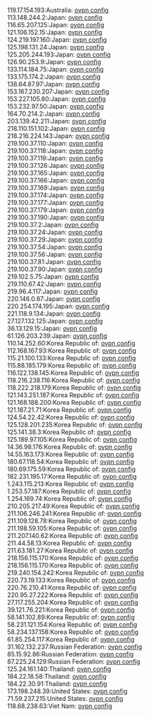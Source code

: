 119.17.154.193:Australia: [ovpn config](vpn/119_17_154_193.ovpn)  
113.148.244.2:Japan: [ovpn config](vpn/113_148_244_2.ovpn)  
116.65.207.125:Japan: [ovpn config](vpn/116_65_207_125.ovpn)  
121.106.152.15:Japan: [ovpn config](vpn/121_106_152_15.ovpn)  
124.219.197.160:Japan: [ovpn config](vpn/124_219_197_160.ovpn)  
125.198.131.24:Japan: [ovpn config](vpn/125_198_131_24.ovpn)  
125.205.244.193:Japan: [ovpn config](vpn/125_205_244_193.ovpn)  
126.90.253.9:Japan: [ovpn config](vpn/126_90_253_9.ovpn)  
133.114.184.75:Japan: [ovpn config](vpn/133_114_184_75.ovpn)  
133.175.174.2:Japan: [ovpn config](vpn/133_175_174_2.ovpn)  
138.64.87.97:Japan: [ovpn config](vpn/138_64_87_97.ovpn)  
153.167.230.207:Japan: [ovpn config](vpn/153_167_230_207.ovpn)  
153.227.105.80:Japan: [ovpn config](vpn/153_227_105_80.ovpn)  
153.232.97.50:Japan: [ovpn config](vpn/153_232_97_50.ovpn)  
164.70.214.2:Japan: [ovpn config](vpn/164_70_214_2.ovpn)  
203.139.42.211:Japan: [ovpn config](vpn/203_139_42_211.ovpn)  
218.110.151.102:Japan: [ovpn config](vpn/218_110_151_102.ovpn)  
218.216.224.143:Japan: [ovpn config](vpn/218_216_224_143.ovpn)  
219.100.37.110:Japan: [ovpn config](vpn/219_100_37_110.ovpn)  
219.100.37.118:Japan: [ovpn config](vpn/219_100_37_118.ovpn)  
219.100.37.119:Japan: [ovpn config](vpn/219_100_37_119.ovpn)  
219.100.37.126:Japan: [ovpn config](vpn/219_100_37_126.ovpn)  
219.100.37.165:Japan: [ovpn config](vpn/219_100_37_165.ovpn)  
219.100.37.166:Japan: [ovpn config](vpn/219_100_37_166.ovpn)  
219.100.37.169:Japan: [ovpn config](vpn/219_100_37_169.ovpn)  
219.100.37.174:Japan: [ovpn config](vpn/219_100_37_174.ovpn)  
219.100.37.177:Japan: [ovpn config](vpn/219_100_37_177.ovpn)  
219.100.37.179:Japan: [ovpn config](vpn/219_100_37_179.ovpn)  
219.100.37.190:Japan: [ovpn config](vpn/219_100_37_190.ovpn)  
219.100.37.2:Japan: [ovpn config](vpn/219_100_37_2.ovpn)  
219.100.37.24:Japan: [ovpn config](vpn/219_100_37_24.ovpn)  
219.100.37.29:Japan: [ovpn config](vpn/219_100_37_29.ovpn)  
219.100.37.54:Japan: [ovpn config](vpn/219_100_37_54.ovpn)  
219.100.37.56:Japan: [ovpn config](vpn/219_100_37_56.ovpn)  
219.100.37.81:Japan: [ovpn config](vpn/219_100_37_81.ovpn)  
219.100.37.90:Japan: [ovpn config](vpn/219_100_37_90.ovpn)  
219.102.5.75:Japan: [ovpn config](vpn/219_102_5_75.ovpn)  
219.110.67.42:Japan: [ovpn config](vpn/219_110_67_42.ovpn)  
219.96.4.117:Japan: [ovpn config](vpn/219_96_4_117.ovpn)  
220.146.0.87:Japan: [ovpn config](vpn/220_146_0_87.ovpn)  
220.254.174.195:Japan: [ovpn config](vpn/220_254_174_195.ovpn)  
221.118.9.134:Japan: [ovpn config](vpn/221_118_9_134.ovpn)  
27.127.132.125:Japan: [ovpn config](vpn/27_127_132_125.ovpn)  
36.13.129.15:Japan: [ovpn config](vpn/36_13_129_15.ovpn)  
61.126.203.239:Japan: [ovpn config](vpn/61_126_203_239.ovpn)  
110.14.252.60:Korea Republic of: [ovpn config](vpn/110_14_252_60.ovpn)  
112.168.167.93:Korea Republic of: [ovpn config](vpn/112_168_167_93.ovpn)  
115.21.100.133:Korea Republic of: [ovpn config](vpn/115_21_100_133.ovpn)  
115.88.185.179:Korea Republic of: [ovpn config](vpn/115_88_185_179.ovpn)  
116.122.138.145:Korea Republic of: [ovpn config](vpn/116_122_138_145.ovpn)  
118.216.238.116:Korea Republic of: [ovpn config](vpn/118_216_238_116.ovpn)  
118.222.218.179:Korea Republic of: [ovpn config](vpn/118_222_218_179.ovpn)  
121.143.251.187:Korea Republic of: [ovpn config](vpn/121_143_251_187.ovpn)  
121.168.188.200:Korea Republic of: [ovpn config](vpn/121_168_188_200.ovpn)  
121.187.21.71:Korea Republic of: [ovpn config](vpn/121_187_21_71.ovpn)  
124.54.22.42:Korea Republic of: [ovpn config](vpn/124_54_22_42.ovpn)  
125.128.201.235:Korea Republic of: [ovpn config](vpn/125_128_201_235.ovpn)  
125.141.38.3:Korea Republic of: [ovpn config](vpn/125_141_38_3.ovpn)  
125.189.97.105:Korea Republic of: [ovpn config](vpn/125_189_97_105.ovpn)  
14.36.98.176:Korea Republic of: [ovpn config](vpn/14_36_98_176.ovpn)  
14.55.163.173:Korea Republic of: [ovpn config](vpn/14_55_163_173.ovpn)  
180.67.118.54:Korea Republic of: [ovpn config](vpn/180_67_118_54.ovpn)  
180.69.175.59:Korea Republic of: [ovpn config](vpn/180_69_175_59.ovpn)  
182.231.195.17:Korea Republic of: [ovpn config](vpn/182_231_195_17.ovpn)  
1.243.115.213:Korea Republic of: [ovpn config](vpn/1_243_115_213.ovpn)  
1.253.57.187:Korea Republic of: [ovpn config](vpn/1_253_57_187.ovpn)  
1.254.169.74:Korea Republic of: [ovpn config](vpn/1_254_169_74.ovpn)  
210.205.217.49:Korea Republic of: [ovpn config](vpn/210_205_217_49.ovpn)  
211.106.246.241:Korea Republic of: [ovpn config](vpn/211_106_246_241.ovpn)  
211.109.128.78:Korea Republic of: [ovpn config](vpn/211_109_128_78.ovpn)  
211.198.59.105:Korea Republic of: [ovpn config](vpn/211_198_59_105.ovpn)  
211.207.140.62:Korea Republic of: [ovpn config](vpn/211_207_140_62.ovpn)  
211.44.58.13:Korea Republic of: [ovpn config](vpn/211_44_58_13.ovpn)  
211.63.181.27:Korea Republic of: [ovpn config](vpn/211_63_181_27.ovpn)  
218.156.115.170:Korea Republic of: [ovpn config](vpn/218_156_115_170.ovpn)  
218.156.115.170:Korea Republic of: [ovpn config](vpn/218_156_115_170.ovpn)  
219.240.154.242:Korea Republic of: [ovpn config](vpn/219_240_154_242.ovpn)  
220.73.19.133:Korea Republic of: [ovpn config](vpn/220_73_19_133.ovpn)  
220.76.210.41:Korea Republic of: [ovpn config](vpn/220_76_210_41.ovpn)  
220.95.27.222:Korea Republic of: [ovpn config](vpn/220_95_27_222.ovpn)  
27.117.255.204:Korea Republic of: [ovpn config](vpn/27_117_255_204.ovpn)  
39.121.76.221:Korea Republic of: [ovpn config](vpn/39_121_76_221.ovpn)  
58.141.102.89:Korea Republic of: [ovpn config](vpn/58_141_102_89.ovpn)  
58.231.121.154:Korea Republic of: [ovpn config](vpn/58_231_121_154.ovpn)  
58.234.137.158:Korea Republic of: [ovpn config](vpn/58_234_137_158.ovpn)  
61.85.254.117:Korea Republic of: [ovpn config](vpn/61_85_254_117.ovpn)  
31.162.132.237:Russian Federation: [ovpn config](vpn/31_162_132_237.ovpn)  
85.15.92.86:Russian Federation: [ovpn config](vpn/85_15_92_86.ovpn)  
87.225.24.129:Russian Federation: [ovpn config](vpn/87_225_24_129.ovpn)  
125.24.161.140:Thailand: [ovpn config](vpn/125_24_161_140.ovpn)  
184.22.18.58:Thailand: [ovpn config](vpn/184_22_18_58.ovpn)  
184.22.30.91:Thailand: [ovpn config](vpn/184_22_30_91.ovpn)  
173.198.248.39:United States: [ovpn config](vpn/173_198_248_39.ovpn)  
71.59.237.215:United States: [ovpn config](vpn/71_59_237_215.ovpn)  
118.68.238.63:Viet Nam: [ovpn config](vpn/118_68_238_63.ovpn)  
